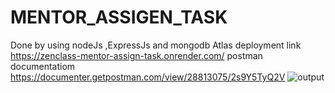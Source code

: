 # MENTOR_ASSIGEN_TASK
Done by using nodeJs ,ExpressJs and mongodb Atlas
deployment link
https://zenclass-mentor-assign-task.onrender.com/
postman documentatiom
https://documenter.getpostman.com/view/28813075/2s9Y5TyQ2V
![output](https://github.com/SunilSurendran1906/MENTOR_ASSIGEN_TASK/assets/133184647/c4c95ad0-55fb-4dbc-a157-5a77fc4681b8)


